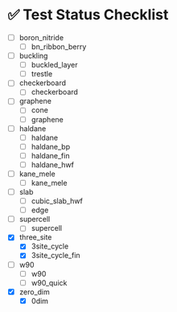 # ✅ Test Status Checklist

- [ ] boron_nitride
    - [ ] bn_ribbon_berry
- [ ] buckling
    - [ ] buckled_layer
    - [ ] trestle
- [ ] checkerboard
    - [ ] checkerboard
- [ ] graphene
    - [ ] cone
    - [ ] graphene
- [ ] haldane
    - [ ] haldane
    - [ ] haldane_bp
    - [ ] haldane_fin
    - [ ] haldane_hwf
- [ ] kane_mele
    - [ ] kane_mele
- [ ] slab
    - [ ] cubic_slab_hwf
    - [ ] edge
- [ ] supercell
    - [ ] supercell
- [x] three_site
    - [x] 3site_cycle
    - [x] 3site_cycle_fin
- [ ] w90
    - [ ] w90
    - [ ] w90_quick
- [x] zero_dim
    - [x] 0dim
